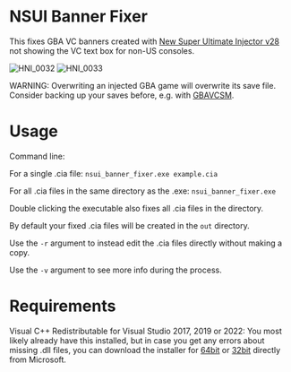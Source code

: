 # NSUI Banner Fixer

This fixes GBA VC banners created with [New Super Ultimate Injector v28](https://gbatemp.net/threads/discussion-new-super-ultimate-injector-nsui.500376/post-9174080) not showing the VC text box for non-US consoles.

![HNI_0032](https://user-images.githubusercontent.com/17112987/231853029-00142486-cb25-452a-9734-05e5c277f149.jpg) ![HNI_0033](https://user-images.githubusercontent.com/17112987/231853046-1bb2a3f2-cd1b-4a2d-a6b6-1639a607d560.jpg)

WARNING: Overwriting an injected GBA game will overwrite its save file.
Consider backing up your saves before, e.g. with [GBAVCSM](https://github.com/TurdPooCharger/GBAVCSM).

# Usage

Command line:

For a single .cia file: `nsui_banner_fixer.exe example.cia`

For all .cia files in the same directory as the .exe: `nsui_banner_fixer.exe`

Double clicking the executable also fixes all .cia files in the directory.

By default your fixed .cia files will be created in the `out` directory.

Use the `-r` argument to instead edit the .cia files directly without making a copy.

Use the `-v` argument to see more info during the process.

#  Requirements

Visual C++ Redistributable for Visual Studio 2017, 2019 or 2022: You most  likely already have this installed, but in case you get any errors about missing .dll files, you can download the installer for [64bit](https://aka.ms/vs/16/release/vc_redist.x64.exe) or [32bit](https://aka.ms/vs/16/release/vc_redist.x86.exe) directly from Microsoft.


